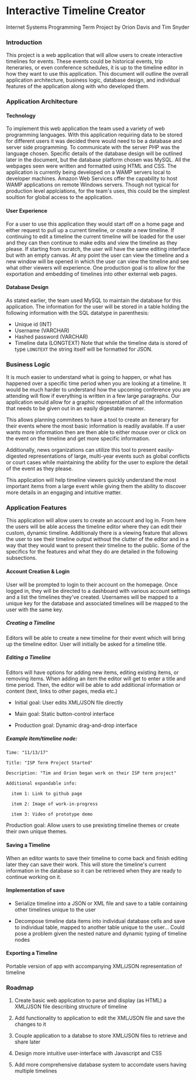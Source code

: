 # Interactive Timeline Creator
Internet Systems Programming Term Project by Orion Davis and Tim Snyder

### Introduction
This project is a web application that will allow users to create
interactive timelines for events.  These events could be
historical events, trip iteneraries, or even conference schedules,
it is up to the timeline editor in how they want to use this
application.  This document will outline the overall application
architecture, business logic, database design, and individual
features of the application along with who developed them.  

### Application Architecture
#### Technology 
To implement this web application the team used a variety of web
programming languages.  With this application requiring data to be
stored for different users it was decided there would need to be a
database and server side programming.  To communicate with the
server PHP was the language chosen.  Specific details of the
database design will be outlined later in the document, but the
database platform chosen was MySQL.  All the webpages seen were
written and formatted using HTML and CSS. The application is
currently being developed on a WAMP servers local to
developer machines. Amazon Web Services offer the capability to 
host WAMP applications on remote Windows servers. Though not 
typical for production level applciations, for the team's uses, this 
could be the simplest soultion for global access to the application.

#### User Experience
For a user to use this application they would start off on a home
page and either request to pull up a current timeline, or create
a new timeline.  If continuing to edit a timeline the current
timeline will be loaded for the user and they can then continue to
make edits and view the timeline as they please.  If starting from
scratch, the user will have the same editing interface but with an
empty canvas.  At any point the user can view the timeline and a
new window will be opened in which the user can view the timeline
and see what other viewers will experience. One production goal
is to allow for the exportation and embedding of timelines into
other external web pages.

#### Database Design
As stated earlier, the team used MySQL to maintain the database
for this application.  The information for the user will be stored in a table holding the following information with the SQL datatype in parenthesis:
* Unique id (INT)
* Username (VARCHAR)
* Hashed password (VARCHAR)
* Timeline data (LONGTEXT)
Note that while the timeline data is stored of type `LONGTEXT` the string itself will be formatted for JSON.

### Business Logic
It is much easier to understand what is going to happen, or what
has happened over a specific time period when you are looking at a
timeline.  It would be much harder to understand how the upcoming
conference you are attending will flow if everything is written in
a few large paragraphs.  Our application would allow for a graphic
representation of all the information that needs to be given out
in an easily digestable manner.

This allows planning commitees to have a tool to create an
itenerary for their events where the most basic information is
readily available.  If a user wants more information then are then
able to either mouse over or click on the event on the timeline
and get more specific information.  

Additionally, news organizations can utilize this tool to present
easily-digested representations of large, multi-year events
such as global conflicts or court cases while maintaining the
ability for the user to explore the detail of the event as they
please.

This application will help
timeline viewers quickly understand the most important items from
a large event while giving them the ability to discover more details
in an engaging and intuitive matter.

### Application Features
This application will allow users to create an account and log in.  From here the users will be able access the timeline editor where they can edit their custom, dynamic timeline.  Additionaly there is a viewing feature that allows the user to see their timeline output without the clutter of the editor and in a way that they would want to present their timeline to the public.  Some of the specifics for the features and what they do are detailed in the following subsections.

#### Account Creation & Login
User will be prompted to login to their account on the homepage.
Once logged in, they will be directed to a dashboard with various
account settings and a list the timelines they've created. Usernames will
be mapped to a unique key for the database and associated timelines
will be mapped to the user with the same key.

##### Creating a Timeline
Editors will be able to create a new timeline for their event
which will bring up the timeline editor. User will initially be
asked for a timeline title. 

##### Editing a Timeline
Editors will have options for adding new items, editing existing
items, or removing items.  When adding an item the editor will get
to enter a title and time period.  Then, the editor will be able
to add additional information or content (text, links to other pages, media etc.)

- Initial goal: User edits XML/JSON file directly

- Main goal: Static button-control interface

- Production goal: Dynamic drag-and-drop interface

##### Example item/timeline node:
    Time: "11/13/17"
  
    Title: "ISP Term Project Started"
  
    Description: "Tim and Orion began work on their ISP term project"
  
    Additional expandable info:
  
      item 1: Link to github page
    
      item 2: Image of work-in-progress
    
      item 3: Video of prototype demo

Production goal: Allow users to use prexisting timeline themes or create
their own unique themes.

#### Saving a Timeline
When an editor wants to save their timeline to come back and
finish editing later they can save their work.  This will store
the timeline's current information in the database so it can be
retrieved when they are ready to continue working on it.

#### Implementation of save
  - Serialize timeline into a JSON or XML file and save to a table containing other timelines
  unique to the user
  
  - Decompose timeline data items into individual database cells and save to individual table, mapped to
  another table unique to the user... Could pose a problem given the nested nature and dynamic typing
  of timeline nodes
 

#### Exporting a Timeline
Portable version of app with accompanying XML/JSON representation of timeline

### Roadmap
1) Create basic web application to parse and display (as HTML) a XML/JSON file describing structure of timeline

2) Add functionality to application to edit the XML/JSON file and save the changes to it

3) Couple application to a databse to store XML/JSON files to retrieve and share later

4) Design more intuitive user-interface with Javascript and CSS

5) Add more comprehensive database system to accomdate users having multiple timelines
